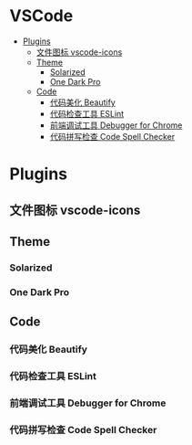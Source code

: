 VSCode
=================

   * [Plugins](#plugins)
      * [文件图标 vscode-icons](#文件图标-vscode-icons)
      * [Theme](#theme)
         * [Solarized](#solarized)
         * [One Dark Pro](#one-dark-pro)
      * [Code](#code)
         * [代码美化 Beautify](#代码美化-beautify)
         * [代码检查工具 ESLint](#代码检查工具-eslint)
         * [前端调试工具 Debugger for Chrome](#前端调试工具-debugger-for-chrome)
         * [代码拼写检查 Code Spell Checker](#代码拼写检查-code-spell-checker)
         
# Plugins
## 文件图标 vscode-icons

## Theme
### Solarized
### One Dark Pro

## Code
### 代码美化 Beautify
### 代码检查工具 ESLint
### 前端调试工具 Debugger for Chrome
### 代码拼写检查 Code Spell Checker

